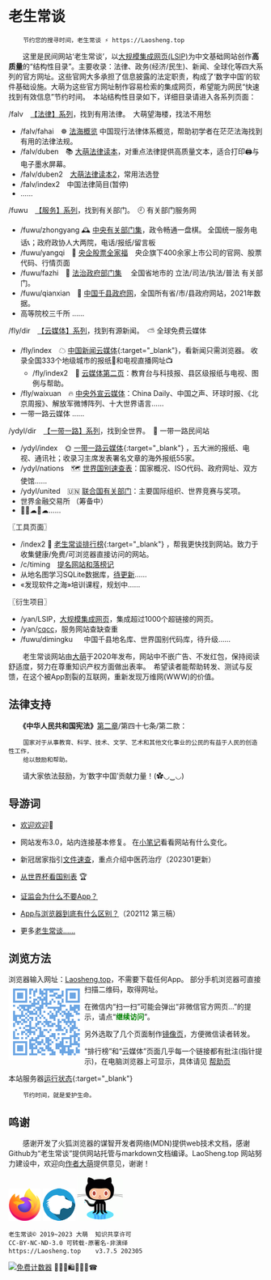 老生常谈
========

		节约您的搜寻时间，老生常谈 ⚡ https://Laosheng.top

　　这里是民间网站‘老生常谈’，以[大规模集成网页(LSIP)](https://diamonwoo.github.io/LSIP)为中文基础网站创作**高质量**的“结构性目录”。主要收录：法律、政务(经济/民生)、新闻、全球化等四大系列的官方网址。这些官网大多承担了信息披露的法定职责，构成了‘数字中国’的软件基础设施。大萌为这些官方网址制作容易检索的集成网页，希望能为网民“快速找到有效信息”节约时间。　本站结构性目录如下，详细目录请进入各系列页面：

/falv ⠀[【法律】系列](falv)，找到有用法律。　大萌望海楼，找法不用愁

  + /falv/fahai　☸️ [法海概览](falv/fahai) 中国现行法律体系概览，帮助初学者在茫茫法海找到有用的法律法规。
  + /falv/duben　📚 [大萌法律读本](falv/duben)，对重点法律提供高质量文本，适合打印🖨与电子墨水屏幕。
  + /falv/duben2　[大萌法律读本2](falv/duben2)，常用法选登
  + /falv/index2　中国法律简目(暂停)
  + ……

/fuwu ⠀[【服务】系列](fuwu)，找到有关部门。　🕘 有关部门服务网

  + /fuwu/zhongyang 🕰 [中央有关部门集](fuwu/zhongyang)，政令畅通一盘棋。 全国统一服务电话📞；政府政协人大两院，电话/报纸/留言板
  + /fuwu/yangqi　🧧 [央企股票全家福](fuwu/yangqi)　央企旗下400余家上市公司的官网、股票代码、行情页面
  + /fuwu/fazhi　🏢 <a href="fuwu/fazhi" title="省地级法治部门" target="fazhiye">法治政府部门集</a> 　全国省地市的 立法/司法/执法/普法 有关部门。
  + /fuwu/qianxian　📑 [中国千县政府网](fuwu/qianxian)，全国所有省/市/县政府网站，2021年数据。
  + 高等院校三千所 ……

/fly/dir ⠀[【云媒体】系列](fly/dir)，找到有源新闻。　⛅ 全球免费云媒体

  + /fly/index　☁ [中国新闻云媒体](fly){:target="_blank"}，看新闻只需浏览器。  收录全国333个地级城市的报纸📰和电视直播网址📺
    + /fly/index2　📜️ [云媒体第二页](fly/index2.html)：教育台与科技报、县区级报纸与电视、图例与帮助。
  + /fly/waixuan　🔥 [中央外宣云媒体](fly/waixuan )：China Daily、中国之声、环球时报、《北京周报》、解放军微博阵列、十大世界语言……
  + 一带一路云媒体 ……

/ydyl/dir ⠀[【一带一路】系列](ydyl/dir)，找到全世界。　💃 一带一路民间站

  + /ydyl/index　🌞 [一带一路云媒体](ydyl){:target="_blank"} ，五大洲的报纸、电视、通讯社；收录习主席发表署名文章的海外报纸55家。
  + /ydyl/nations　🗺 [世界国别速查表](ydyl/nations)：国家概况、ISO代码、政府网址、双方使馆……
  + /ydyl/united　🇺🇳 [联合国有关部门](ydyl/united )：主要国际组织、世界竞赛与奖项。
  + 世界金融交易所 （筹备中）
  + 🚄🚃☁🚃☁……

〖工具页面〗<br>
  + /index2 🚩 [老生常谈排行榜](index2.html "大浪淘沙，精选网站"){:target="_blank"} ，帮我更快找到网站。致力于收集健康/免费/可浏览器直接访问的网站。
  + /c/timing ⠀[提名网站和落榜记](c/timing)
  + 从地名图学习SQLite数据库，[待更新](fuwu/diming4SQLite)……
  + «发现软件之海»培训课程，规划中……

〖衍生项目〗<br>
  + /yan/LSIP，[大规模集成网页](https://diamonwoo.github.io/LSIP)，集成超过1000个超链接的网页。
  + /yan/[cqcc](https://diamonwoo.github.io/cqcc)，服务网站查缺查重
  + /fuwu/dimingku 　 中国千县地名库、世界国别代码库，待升级……


　　老生常谈网站由[大萌](https://Laosheng.top/c/author)于2020年发布，网站中不嵌广告、不发红包，保持阅读舒适度，努力在尊重知识产权方面做出表率。　希望读者能帮助转发、测试与反馈，在这个被App割裂的互联网，重新发现万维网(WWW)的价值。


法律支持
-------

　　**《中华人民共和国宪法》**[第二章](https://laosheng.top/falv/2018-xianfa.txt#第二章公民的基本权利和义务)/第四十七条/第二款：

		国家对于从事教育、科学、技术、文学、艺术和其他文化事业的公民的有益于人民的创造性工作，
		给以鼓励和帮助。

　　请大家依法鼓励，为‘数字中国’贡献力量！(✿◡‿◡)

导游词
--------

+ [欢迎欢迎](c/speech "初心与历程")🙂  
+ 网站发布3.0，站内连接基本修复。 在[小笔记](broad/blog.txt "建站心得")看看网站有什么变化。

+ 新冠居家指引[文件速查](c/6-xinguanjujia)，重点介绍中医药治疗（202301更新）
+ [从世界杯看国别表](broad/2022/worldcup) 🏆
+ [证监会为什么不要App？](c/8-证券信息披露的法定媒体.txt)

+ [App与浏览器到底有什么区别？](c/app-browser-diff.txt)（202112 第三稿）
+ 更多[老生常谈……](c/)


浏览方法
--------

浏览器输入网址：[Laosheng.top](https://laosheng.top '老生常谈')，不需要下载任何App。<img src="./indexQR-Blue.png" align="left"> 部分手机浏览器可直接扫描二维码，取得网址。 

在微信内“扫一扫”可能会弹出“非微信官方网页…”的提示，请点“<font color="green"><b>继续访问</b></font>”。

另外选取了几个页面制作<a title='解决低版本微信无法转发问题' href='https://diamonwoo.github.io/wx'>镜像页</a>，方便微信读者转发。

“排行榜”和“云媒体”页面几乎每一个链接都有批注(指针提示)，在电脑浏览器上可显示，具体请见 [帮助页](c/helpweb "老生常谈站点的浏览帮助")

本站服务器[运行状态](https://www.githubstatus.com){:target="_blank"}

		节约时间，就是爱护生命。


鸣谢
------

　　感谢开发了火狐浏览器的谋智开发者网络(MDN)提供web技术文档，感谢Github为“老生常谈”提供网站托管与markdown文档编译。LaoSheng.top 网站努力建设中，欢迎向[作者大萌](c/author "联系作者")提供意见，谢谢！  
<!-- (https://www.mozilla.org/media/protocol/img/logos/firefox/browser/logo-sm.f2523d97cbe0.png) -->
![更安全的火狐浏览器](thanks4firefox-64.png)
![谋智开发者网络](thanks-MDN-64.png)
![感谢Github支持本站](thanks4github-90.png)<!-- http://loucypher.github.io/images/octocat.png -->

	老生常谈© 2019~2023 大萌  知识共享许可
	CC-BY-NC-ND-3.0	可转载-原署名-非演绎
	https://Laosheng.top	v3.7.5 202305

<a href="https://www.mfwztj.com/" target="_blank"><img src="https://www.mfwztj.com/hit.php?id=ymuvxfn&nd=3&style=5" border="0" alt="免费计数器"></a>
🎁💎🎅🛍💐🎀🥳☎
